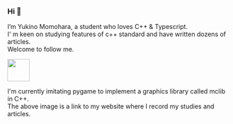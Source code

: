 ### Hi 👋 

I’m Yukino Momohara, a student who loves C++ & Typescript.  
I' m keen on studying features of c++ standard and have written dozens of articles.  
Welcome to follow me.  



<p>
    <a href="https://iamyukino.github.io/">
        <img height="50" src="https://iamyukino.github.io/index/images/igloo-logo.png">
    </a>
</p>  

I'm currently imitating pygame to implement a graphics library called mclib in C++.  
The above image is a link to my website where I record my studies and articles.
